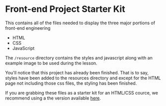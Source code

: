 Front-end Project Starter Kit
==

This contains all of the files needed to display the three major portions of front-end
engineering

* HTML
* CSS
* JavaScript

The `/resource` directory contains the styles and javascript along with an example image to be used during the lesson.

You'll notice that this project has already been finished.  That is to say, styles have been added to the resources directory
and except for the HTML page not including those css files, the styling has been finished.

If you are grabbing these files as a starter kit for an HTML/CSS cource, we recommend using a the version available [here](https://github.com/eanakashima/front-end-lesson/).
